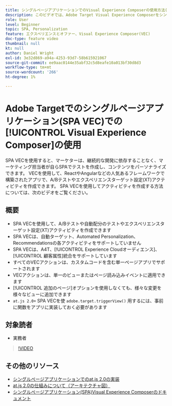 ```yaml
---
title: シングルページアプリケーションでのVisual Experience Composerの使用方法(SPA VEC)
description: このビデオでは、Adobe Target Visual Experience Composerをシングルページアプリケーション(SPA VEC)用に紹介します。 SPA VECを使用してアクティビティを作成する方法については、このビデオをご覧ください。
role: User
level: Beginner
topic: SPA, Personalization
feature: エクスペリエンスとオファー、Visual Experience Composer(VEC)
doc-type: feature video
thumbnail: null
kt: null
author: Daniel Wright
exl-id: 3e32d869-a94a-4253-93d7-58b615921067
source-git-commit: ee9aac0144e35abf32c5d8eafe10a013bf30d8d3
workflow-type: tm+mt
source-wordcount: '266'
ht-degree: 1%

---
```


# Adobe Targetでのシングルページアプリケーション(SPA VEC)での[!UICONTROL Visual Experience Composer]の使用

SPA VECを使用すると、マーケターは、継続的な開発に依存することなく、マーケティング担当者が自らSPAでテストを作成し、コンテンツをパーソナライズできます。 VECを使用して、ReactやAngularなどの人気あるフレームワークで構築されたアプリで、A/Bテストやエクスペリエンスターゲット設定(XT)アクティビティを作成できます。 SPA VECを使用してアクティビティを作成する方法については、次のビデオをご覧ください。

## 概要

* SPA VECを使用して、A/Bテストや自動配分のテストやエクスペリエンスターゲット設定(XT)アクティビティを作成できます
* SPA VECは、自動ターゲット、Automated Personalization、Recommendationsの各アクティビティをサポートしていません
* SPA VECは、A4T、[!UICONTROL Experience Cloudオーディエンス]、[!UICONTROL 顧客属性]統合をサポートしています
* すべてのVECアクションは、カスタムコードを含む単一ページアプリでサポートされます
* VECアクションは、単一のビューまたはページ読み込みイベントに適用できます
* [!UICONTROL 追加のページ]オプションを使用しなくても、様々な変更を様々なビューに追加できます
* `at.js 2.0+` SPA VECを使 `adobe.target.triggerView()` 用するには、事前に関数をアプリに実装しておく必要があります

## 対象読者

* 実務者

>[!VIDEO](https://video.tv.adobe.com/v/26249?quality=12)


## その他のリソース

* [シングルページアプリケーションでのat.js 2.0の実装](../implementation/implement-atjs-20-in-a-single-page-application.md)
* [at.js 2.0の仕組みについて（アーキテクチャ図）](../implementation/understanding-how-atjs-20-works.md)
* [シングルページアプリケーション(SPA)Visual Experience Composerのドキュメント](https://docs.adobe.com/help/en/target/using/experiences/spa-visual-experience-composer.html)
